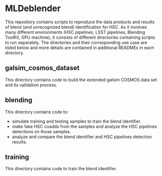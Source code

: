 # MLDeblender

This repository contains scripts to reproduce the data products and results of blend (and unrecognized blend) identification for HSC.
As it involves many different environments (HSC pipelines, LSST pipelines, Blending ToolKit, GPU machine), it consists of different directories containing scripts to run separately.
The directories and their corresponding use case are listed below and more details are contained in additional READMEs in each directory.

## galsim_cosmos_dataset

This directory contains code to build the extended galsim COSMOS data set and its validation process.

## blending

This directory contains code to:
* simulate training and testing samples to train the blend identifier.
* make fake HSC coadds from the samples and analyze the HSC pipelines detections on those samples.
* analyze and compare the blend identifier and HSC pipelines detection results.

## training

This directory contains code to train the blend identifier.
